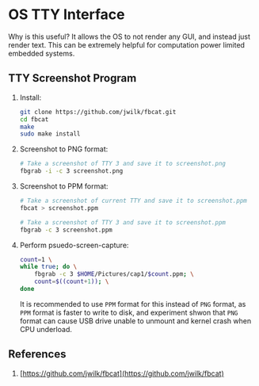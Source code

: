 # OS TTY Interface

Why is this useful? It allows the OS to not render any GUI, and instead just render text. This can be extremely helpful for computation power limited embedded systems.

## TTY Screenshot Program

1. Install:
    ```bash
    git clone https://github.com/jwilk/fbcat.git
    cd fbcat
    make
    sudo make install
    ```
2. Screenshot to PNG format:
    ```bash
    # Take a screenshot of TTY 3 and save it to screenshot.png
    fbgrab -i -c 3 screenshot.png
    ```
3. Screenshot to PPM format:
    ```bash
    # Take a screenshot of current TTY and save it to screenshot.ppm
    fbcat > screenshot.ppm
    ```
    ```bash
    # Take a screenshot of TTY 3 and save it to screenshot.ppm
    fbgrab -c 3 screenshot.ppm
    ```
4. Perform psuedo-screen-capture:
    ```bash
    count=1 \
    while true; do \
        fbgrab -c 3 $HOME/Pictures/cap1/$count.ppm; \
        count=$((count+1)); \
    done
    ```
    It is recommended to use `PPM` format for this instead of `PNG` format, as `PPM` format is faster to write to disk, and experiment shwon that `PNG` format can cause USB drive unable to unmount and kernel crash when CPU underload.

## References

1. [https://github.com/jwilk/fbcat](https://github.com/jwilk/fbcat)
